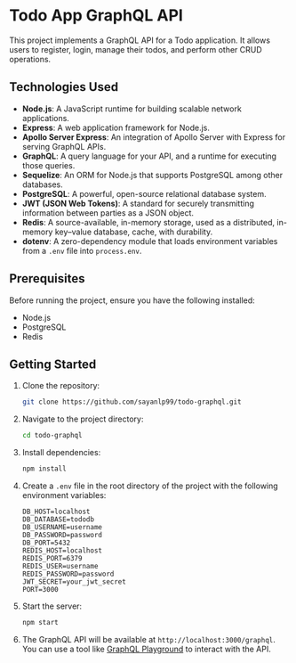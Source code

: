 # Todo App GraphQL API

This project implements a GraphQL API for a Todo application. It allows users to register, login, manage their todos, and perform other CRUD operations.

## Technologies Used

- **Node.js**: A JavaScript runtime for building scalable network applications.
- **Express**: A web application framework for Node.js.
- **Apollo Server Express**: An integration of Apollo Server with Express for serving GraphQL APIs.
- **GraphQL**: A query language for your API, and a runtime for executing those queries.
- **Sequelize**: An ORM for Node.js that supports PostgreSQL among other databases.
- **PostgreSQL**: A powerful, open-source relational database system.
- **JWT (JSON Web Tokens)**: A standard for securely transmitting information between parties as a JSON object.
- **Redis**: A source-available, in-memory storage, used as a distributed, in-memory key–value database, cache, with durability.
- **dotenv**: A zero-dependency module that loads environment variables from a `.env` file into `process.env`.

## Prerequisites

Before running the project, ensure you have the following installed:

- Node.js
- PostgreSQL
- Redis

## Getting Started

1. Clone the repository:
   ```bash
   git clone https://github.com/sayanlp99/todo-graphql.git
   ```

2. Navigate to the project directory:
   ```bash
   cd todo-graphql
   ```

3. Install dependencies:
   ```bash
   npm install
   ```

4. Create a `.env` file in the root directory of the project with the following environment variables:
   ```plaintext
   DB_HOST=localhost
   DB_DATABASE=tododb
   DB_USERNAME=username
   DB_PASSWORD=password
   DB_PORT=5432
   REDIS_HOST=localhost
   REDIS_PORT=6379
   REDIS_USER=username
   REDIS_PASSWORD=password
   JWT_SECRET=your_jwt_secret
   PORT=3000
   ```

5. Start the server:
   ```bash
   npm start
   ```

6. The GraphQL API will be available at `http://localhost:3000/graphql`. You can use a tool like [GraphQL Playground](https://www.apollographql.com/docs/apollo-server/v2/testing/graphql-playground/) to interact with the API.
